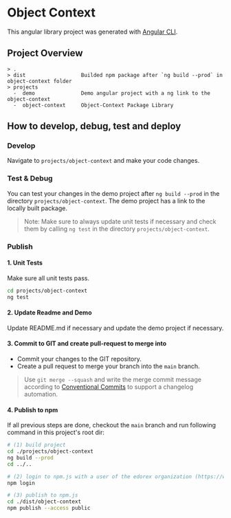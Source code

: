 # Object Context

This angular library project was generated with [Angular CLI](https://github.com/angular/angular-cli).

## Project Overview
```
> .
> dist                  Builded npm package after `ng build --prod` in object-context folder
> projects              
  -  demo               Demo angular project with a ng link to the object-context
  -  object-context     Object-Context Package Library
```
## How to develop, debug, test and deploy
### Develop
Navigate to `projects/object-context` and make your code changes.

### Test & Debug
You can test your changes in the demo project after `ng build --prod` in the directory 
`projects/object-context`.
The demo project has a link to the locally built package.

> Note: Make sure to always update unit tests if necessary and check them by calling `ng test` 
>in the directory `projects/object-context`.

### Publish
#### 1. Unit Tests
Make sure all unit tests pass.
```bash
cd projects/object-context
ng test
```

#### 2. Update Readme and Demo
Update README.md if necessary and update the demo project if necessary.

#### 3. Commit to GIT and create pull-request to merge into 
* Commit your changes to the GIT repository.
* Create a pull request to merge your branch into the `main` branch.
> Use `git merge --squash` and write the merge commit message according to 
> [Conventional Commits](https://www.conventionalcommits.org/en/v1.0.0/) to support a changelog automation.

#### 4. Publish to npm
If all previous steps are done, checkout the `main` branch and run following 
command in this project's root dir:
```bash
# (1) build project
cd ./projects/object-context
ng build --prod
cd ../..

# (2) login to npm.js with a user of the edorex organization (https://www.npmjs.com/org/edorex)
npm login

# (3) publish to npm.js
cd ./dist/object-context
npm publish --access public
```
